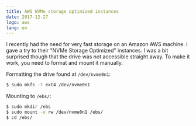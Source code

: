 ```yaml
---
title: AWS NVMe storage optimized instances
date: 2017-12-27
logo: aws
lang: en
---
```


I recently had the need for very fast storage on an Amazon AWS machine. I gave a
try to their "NVMe Storage Optimized" instances. I was a bit surprised though
that the drive was not accessible straight away. To make it work, you need to
format and mount it manually.

Formatting the drive found at `/dev/nvme0n1`:
```sh
$ sudo mkfs -t ext4 /dev/nvme0n1
```

Mounting to `/ebs/`:
```sh
$ sudo mkdir /ebs
$ sudo mount -o rw /dev/nvme0n1 /ebs/
$ cd /ebs/
```
